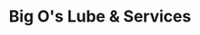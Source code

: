 ---
title: "Big O's Lube & Services"
url: /stephenson/big-os-lube-and-services/
shop: car repair
---